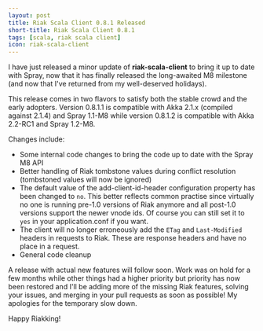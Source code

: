 ```yaml
---
layout: post
title: Riak Scala Client 0.8.1 Released
short-title: Riak Scala Client 0.8.1
tags: [scala, riak scala client]
icon: riak-scala-client
---
```

I have just released a minor update of __riak-scala-client__ to bring it up to
date with Spray, now that it has finally released the long-awaited M8 milestone
(and now that I've returned from my well-deserved holidays).

This release comes in two flavors to satisfy both the stable crowd and the early
adopters.  Version 0.8.1.1 is compatible with Akka 2.1.x (compiled against
2.1.4) and Spray 1.1-M8  while version 0.8.1.2 is compatible with Akka 2.2-RC1
and Spray 1.2-M8.

Changes include:

- Some internal code changes to bring the code up to date with the Spray M8 API
- Better handling of Riak tombstone values during conflict resolution (tombstoned
  values will now be ignored)
- The default value of the add-client-id-header configuration property has been
  changed to `no`. This better reflects common practise since virtually no one
  is running pre-1.0 versions of Riak anymore and all post-1.0 versions support
  the newer vnode ids. Of course you can still set it to `yes` in your
  application.conf if you want.
- The client will no longer erroneously add the `ETag` and `Last-Modified` headers
  in requests to Riak. These are response headers and have no place in a request.
- General code cleanup

A release with actual new features will follow soon. Work was on hold for a few
months while other things had a higher priority but priority has now been
restored and I'll be adding more of the missing Riak features, solving your
issues, and merging in your pull requests as soon as possible! My apologies for
the temporary slow down.

Happy Riakking!
